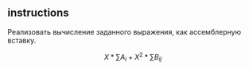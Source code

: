 ## instructions

Реализовать вычисление заданного выражения, как ассемблерную вставку.

$$ X * \sum{A_i} + X^2 * \sum{B_{ij}} $$
